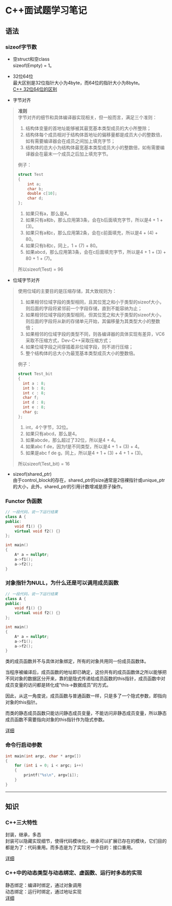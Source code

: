 # C++面试题学习笔记

## 语法

### sizeof字节数
* 空struct和空class  
sizeof(Empty) = 1。  

* 32位64位  
最大区别是32位指针大小为4byte，而64位的指针大小为8byte。  
[C++ 32位64位的区别](https://blog.csdn.net/crystal_lpx/article/details/71600721)  

* 字节对齐  
> **准则**  
> 字节对齐的细节和具体编译器实现相关，但一般而言，满足三个准则：
> 1) 结构体变量的首地址能够被其最宽基本类型成员的大小所整除；
> 2) 结构体每个成员相对于结构体首地址的偏移量都是成员大小的整数倍，如有需要编译器会在成员之间加上填充字节；
> 3) 结构体的总大小为结构体最宽基本类型成员大小的整数倍，如有需要编译器会在最末一个成员之后加上填充字节。
> 
> 例子：
> ```C++
> struct Test
> {
>     int a;
>     char b;
>     double c[10];
>     char d;
> };
> ```
> 1. 如果只有a，那么是4。  
> 2. 如果只有a和b，那么应用第3条，会在b后面填充字节，所以是4 + 1 + (3)。
> 3. 如果只有a和c，那么应用第2条，会在c前面填充，所以是4 + (4) + 80。
> 4. 如果只有b和c，同上，1 + (7) + 80。
> 4. 如果abcd，那么应用第3条，会在c后面填充字节，所以是4 + 1 + (3) + 80 + 1 + (7)。  
> 
> 所以sizeof(Test) = 96  

* 位域字节对齐  
> 使用位域的主要目的是压缩存储，其大致规则为：
> 1) 如果相邻位域字段的类型相同，且其位宽之和小于类型的sizeof大小，则后面的字段将紧邻前一个字段存储，直到不能容纳为止；
> 2) 如果相邻位域字段的类型相同，但其位宽之和大于类型的sizeof大小，则后面的字段将从新的存储单元开始，其偏移量为其类型大小的整数倍；
> 3) 如果相邻的位域字段的类型不同，则各编译器的具体实现有差异，VC6采取不压缩方式，Dev-C++采取压缩方式；
> 4) 如果位域字段之间穿插着非位域字段，则不进行压缩；
> 5) 整个结构体的总大小为最宽基本类型成员大小的整数倍。
> 
> 例子：  
> ```C++
> struct Test_bit
> {
> 	int a : 8;
> 	int b : 8;
> 	int c : 8;
> 	char f;
> 	int d : 8;
> 	int e : 8;
> 	char g;
> };
> ```
> 1. int，4个字节，32位。
> 2. 如果只有abcd，那么是4。
> 3. 如果abcde，那么超过了32位，所以是4 + 4。
> 4. 如果abc f de，因为f是不同类型，所以是4 + 1 + (3) + 4。
> 5. 如果是abc f de g，同上，所以是4 + 1 + (3) + 4 + 1 + (3)。  
> 
> 所以sizeof(Test_bit) = 16

* sizeof(shared_ptr)  
由于control_block的存在，shared_ptr的size通常是2倍裸指针或unique_ptr的大小，此外，shared_ptr的引用计数增减是原子操作。

### Functor 伪函数
```C++
// 一段代码，说一下运行结果
class A {
public: 
    void f1() {}
    virtual void f2() {}
};

int main()
{
	A* a = nullptr;
	a->f1();
	a->f2();
}
```

### 对象指针为NULL，为什么还是可以调用成员函数
```C++
// 一段代码，说一下运行结果
class A {
public: 
    void f1() {}
    virtual void f2() {}
};

int main()
{
	A* a = nullptr;
	a->f1();
	a->f2();
}
```

类的成员函数并不与具体对象绑定，所有的对象共用同一份成员函数体。  

当程序被编译后，成员函数的地址即已确定，这份共有的成员函数体之所以能够把不同对象的数据区分开来，靠的是隐式传递给成员函数的this指针，成员函数中对成员变量的访问都是转化成"this->数据成员"的方式。  

因此，从这一角度说，成员函数与普通函数一样，只是多了一个隐式参数，即指向对象的this指针。  

而类的静态成员函数只能访问静态成员变量，不能访问非静态成员变量，所以静态成员函数不需要指向对象的this指针作为隐式参数。  

[详细](https://blog.csdn.net/chenzrcd/article/details/60472616)

### 命令行启动参数
```C++
int main(int argc, char * argv[])
{
	for (int i = 0; i < argc; i++)
	{
		printf("%s\n", argv[i]);
	}
}
```

---

## 知识

### C++三大特性
封装，继承，多态  
封装可以隐藏实现细节，使得代码模块化，继承可以扩展已存在的模块，它们目的都是为了：代码重用。而多态是为了实现另一个目的：接口重用。

[详细](https://blog.csdn.net/doo66/article/details/52208922)

### C++中的动态类型与动态绑定、虚函数、运行时多态的实现
静态绑定：编译时绑定，通过对象调用  
动态绑定：运行时绑定，通过地址实现  
[详细](https://blog.csdn.net/iicy266/article/details/11906509)
